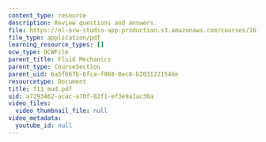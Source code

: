 ```yaml
---
content_type: resource
description: Review questions and answers.
file: https://ol-ocw-studio-app-production.s3.amazonaws.com/courses/16-01-unified-engineering-i-ii-iii-iv-fall-2005-spring-2006/a7293462acaca70f82f1ef3e9a1ac36a_f11_mud.pdf
file_type: application/pdf
learning_resource_types: []
ocw_type: OCWFile
parent_title: Fluid Mechanics
parent_type: CourseSection
parent_uid: 6a5f667b-6fca-f068-0ec8-b203122154de
resourcetype: Document
title: f11_mud.pdf
uid: a7293462-acac-a70f-82f1-ef3e9a1ac36a
video_files:
  video_thumbnail_file: null
video_metadata:
  youtube_id: null
---
```

